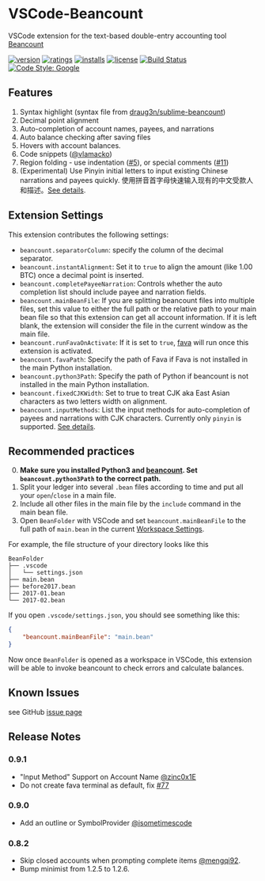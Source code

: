 # VSCode-Beancount

VSCode extension for the text-based double-entry accounting tool [Beancount](http://furius.ca/beancount/)

[![version](https://vsmarketplacebadge.apphb.com/version-short/Lencerf.beancount.svg)](https://marketplace.visualstudio.com/items?itemName=Lencerf.beancount)
[![ratings](https://vsmarketplacebadge.apphb.com/rating-star/Lencerf.beancount.svg)](https://marketplace.visualstudio.com/items?itemName=Lencerf.beancount#review-details)
[![installs](https://vsmarketplacebadge.apphb.com/installs-short/Lencerf.beancount.svg)](https://marketplace.visualstudio.com/items?itemName=Lencerf.beancount)
[![license](https://img.shields.io/badge/license-MIT-brightgreen.svg)](https://raw.githubusercontent.com/Lencerf/vscode-beancount/master/LICENSE.txt)
[![Build Status](https://travis-ci.org/Lencerf/vscode-beancount.svg?branch=master)](https://travis-ci.org/Lencerf/vscode-beancount)
[![Code Style: Google](https://img.shields.io/badge/code%20style-google-blueviolet.svg)](https://github.com/google/gts)

## Features

1. Syntax highlight (syntax file from [draug3n/sublime-beancount](https://github.com/draug3n/sublime-beancount/blob/master/beancount.tmLanguage))
2. Decimal point alignment
3. Auto-completion of account names, payees, and narrations
4. Auto balance checking after saving files
5. Hovers with account balances.
6. Code snippets ([@vlamacko](https://github.com/Lencerf/vscode-beancount/pull/7))
7. Region folding - use indentation ([#5](https://github.com/Lencerf/vscode-beancount/issues/5)), or special comments ([#11](https://github.com/Lencerf/vscode-beancount/pull/11))
8. (Experimental) Use Pinyin initial letters to input existing Chinese narrations and payees quickly. 使用拼音首字母快速输入现有的中文受款人和描述。[See details](https://github.com/Lencerf/vscode-beancount/blob/master/InputMethods.md).

## Extension Settings

This extension contributes the following settings:

* `beancount.separatorColumn`: specify the column of the decimal separator.
* `beancount.instantAlignment`: Set it to `true` to align the amount (like 1.00 BTC) once a decimal point is inserted.
* `beancount.completePayeeNarration`: Controls whether the auto completion list should include payee and narration fields.
* `beancount.mainBeanFile`: If you are splitting beancount files into multiple files, set this value to either the full path or the relative path to your main bean file so that
this extension can get all account information. If it is left blank, the extension will consider the file in the current
window as the main file.
* `beancount.runFavaOnActivate`: If it is set to `true`, [fava](https://github.com/beancount/fava) will run once this extension is activated.
* `beancount.favaPath`: Specify the path of Fava if Fava is not installed in the main Python installation.
* `beancount.python3Path`: Specify the path of Python if beancount is not installed in the main Python installation.
* `beancount.fixedCJKWidth`: Set to true to treat CJK aka East Asian characters as two letters width on alignment.
* `beancount.inputMethods`: List the input methods for auto-completion of payees and narrations with CJK characters. Currently only `pinyin` is supported. [See details](https://github.com/Lencerf/vscode-beancount/blob/master/InputMethods.md).

## Recommended practices

0. **Make sure you installed Python3 and [beancount](https://pypi.org/project/beancount/). Set `beancount.python3Path` to the correct path.**
1. Split your ledger into several `.bean` files according to time and 
put all your `open`/`close` in a main file. 
2. Include all other files in the 
main file by the `include` command in the main bean file.
3. Open `BeanFolder` with VSCode and set `beancount.mainBeanFile` to the full path of `main.bean` in the current [Workspace Settings](https://code.visualstudio.com/docs/getstarted/settings).

For example, the file structure of your directory looks like this
```
BeanFolder
├── .vscode
│   └── settings.json
├── main.bean
├── before2017.bean
├── 2017-01.bean
└── 2017-02.bean
```
If you open `.vscode/settings.json`, you should see something like this:
```json
{
    "beancount.mainBeanFile": "main.bean"
}
``` 

Now once `BeanFolder` is opened as a workspace in VSCode, this extension will be able to invoke beancount to check errors and calculate balances.

## Known Issues

see GitHub [issue page](https://github.com/Lencerf/vscode-beancount/issues)

## Release Notes

### 0.9.1
* "Input Method" Support on Account Name [@zinc0x1E](https://github.com/Lencerf/vscode-beancount/pull/75)
* Do not create fava terminal as default, fix [#77](https://github.com/Lencerf/vscode-beancount/issues/77)

### 0.9.0
* Add an outline or SymbolProvider [@isometimescode](https://github.com/Lencerf/vscode-beancount/issues/72)

### 0.8.2
* Skip closed accounts when prompting complete items [@mengqi92](https://github.com/Lencerf/vscode-beancount/pull/70).
* Bump minimist from 1.2.5 to 1.2.6.
